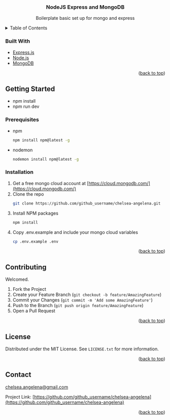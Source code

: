 <a name="readme-top"></a>


<h3 align="center">NodeJS Express and MongoDB </h3>

  <p align="center">
    Boilerplate basic set up for mongo and express
    <br />
</div>

<!-- TABLE OF CONTENTS -->
<details>
  <summary>Table of Contents</summary>
  <ol>
    <li>
      <ul>
        <li><a href="#built-with">Built With</a></li>
      </ul>
    </li>
    <li>
      <a href="#getting-started">Getting Started</a>
      <ul>
        <li><a href="#prerequisites">Prerequisites</a></li>
        <li><a href="#installation">Installation</a></li>
      </ul>
    </li>
    <li><a href="#contributing">Contributing</a></li>
    <li><a href="#license">License</a></li>
    <li><a href="#contact">Contact</a></li>
    <li><a href="#acknowledgments">Acknowledgments</a></li>
  </ol>
</details>

### Built With

- [Express.js](https://expressjs.com/)
- [Node.js](https://nodejs.org/en)
- [MongoDB](https://cloud.mongodb.com/)

<p align="right">(<a href="#readme-top">back to top</a>)</p>

<!-- GETTING STARTED -->

## Getting Started

- npm install
- npm run dev

### Prerequisites

- npm
  ```sh
  npm install npm@latest -g
  ```
- nodemon
  ```sh
  nodemon install npm@latest -g
  ```

### Installation

1. Get a free mongo cloud account at [https://cloud.mongodb.com/](https://cloud.mongodb.com/)
2. Clone the repo
   ```sh
   git clone https://github.com/github_username/chelsea-angelena.git
   ```
3. Install NPM packages
   ```sh
   npm install
   ```
4. Copy .env.example and include your mongo cloud variables
   ```sh
   cp .env.example .env
   ```

<p align="right">(<a href="#readme-top">back to top</a>)</p>

## Contributing

Welcomed.

1. Fork the Project
2. Create your Feature Branch (`git checkout -b feature/AmazingFeature`)
3. Commit your Changes (`git commit -m 'Add some AmazingFeature'`)
4. Push to the Branch (`git push origin feature/AmazingFeature`)
5. Open a Pull Request

<p align="right">(<a href="#readme-top">back to top</a>)</p>

<!-- LICENSE -->

## License

Distributed under the MIT License. See `LICENSE.txt` for more information.

<p align="right">(<a href="#readme-top">back to top</a>)</p>

<!-- CONTACT -->

## Contact

chelsea.angelena@gmail.com

Project Link: [https://github.com/github_username/chelsea-angelena](https://github.com/github_username/chelsea-angelena)

<p align="right">(<a href="#readme-top">back to top</a>)</p>
